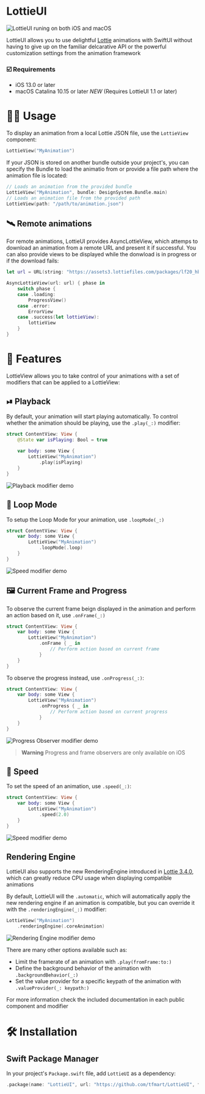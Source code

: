 # LottieUI

![LottieUI runing on both iOS and macOS](Media/hero.gif)

LottieUI allows you to use delightful [Lottie](https://airbnb.design/lottie/) animations with SwiftUI without having to give up on the familiar delcarative API or the powerful customization settings from the animation framework

### ☑️ Requirements

- iOS 13.0 or later
- macOS Catalina 10.15 or later *NEW* (Requires LottieUI 1.1 or later)

# 🧑‍💻 Usage

To display an animation from a local Lottie JSON file, use the `LottieView` component:

```swift
LottieView("MyAnimation")
```

If your JSON is stored on another bundle outside your project's, you can specify the Bundle to load the animatio from or provide a file path where the animation file is located:

```swift
// Loads an animation from the provided bundle
LottieView("MyAnimation", bundle: DesignSystem.Bundle.main)
// Loads an animation file from the provided path
LottieView(path: "/path/to/animation.json")
```


## 🛰 Remote animations

For remote animations, LottieUI provides AsyncLottieView, which attemps to download an animation from a remote URL and present it if successful. You can also provide views to be displayed while the donwload is in progress or if the download fails:

```swift
let url = URL(string: "https://assets3.lottiefiles.com/packages/lf20_hbdelex6.json")!

AsyncLottieView(url: url) { phase in
    switch phase {
    case .loading:
        ProgressView()
    case .error:
        ErrorView
    case .success(let lottieView):
        lottieView
    }
}
```

# 🚀 Features

LottieView allows you to take control of your animations with a set of modifiers that can be applied to a LottieView:

## ⏯ Playback

By default, your animation will start playing automatically. To control whether the animation should be playing, use the `.play(_:)` modifier:

```swift
struct ContentView: View {
    @State var isPlaying: Bool = true
    
    var body: some View {
        LottieView("MyAnimation")
            .play(isPlaying)
    }
}
```

![Playback modifier demo](/Media/playback.gif)

## 🔁 Loop Mode

To setup the Loop Mode for your animation, use `.loopMode(_:)`

```swift
struct ContentView: View {
    var body: some View {
        LottieView("MyAnimation")
            .loopMode(.loop)
    }
}
```

![Speed modifier demo](/Media/loop.gif)

## 🖼 Current Frame and Progress

To observe the current frame beign displayed in the animation and perform an action based on it, use `.onFrame(_:)`

```swift
struct ContentView: View {
    var body: some View {
        LottieView("MyAnimation")
            .onFrame { _ in
                // Perform action based on current frame
            }
    }
}
```

To observe the progress instead, use `.onProgress(_:)`:

```swift
struct ContentView: View {
    var body: some View {
        LottieView("MyAnimation")
            .onProgress { _ in
                // Perform action based on current progress
            }
    }
}
```

![Progress Observer modifier demo](/Media/progress.gif)


> **Warning**
> Progress and frame observers are only available on iOS

## 🏃 Speed

To set the speed of an animation, use `.speed(_:)`:

```swift
struct ContentView: View {
    var body: some View {
        LottieView("MyAnimation")
            .speed(2.0)
    }
}
```

![Speed modifier demo](/Media/speed.gif)

## Rendering Engine

LottieUI also supports the new RenderingEngine introduced in [Lottie 3.4.0](https://github.com/airbnb/lottie-ios/discussions/1627), which can greatly reduce CPU usage when displaying compatible animations

By default, LottieUI will the `.automatic`, which will automatically apply the new rendering engine if an animation is compatible, but you can override it with the `.renderingEngine(_:)` modifier:

```swift
LottieView("MyAnimation")
    .renderingEngine(.coreAnimation)
```

![Rendering Engine modifier demo](/Media/engine.gif)

There are many other options available such as:

- Limit the framerate of an animation with `.play(fromFrame:to:)`
- Define the background behavior of the animation with `.backgroundBehavior(_:)`
- Set the value provider for a specific keypath of the animation with `.valueProvider(_: keypath:)`

For more information check the included documentation in each public component and modifier

# 🛠 Installation

## Swift Package Manager

In your project's `Package.swift` file, add `LottieUI` as a dependency:
```swift
.package(name: "LottieUI", url: "https://github.com/tfmart/LottieUI", from: "1.0.0")
```
